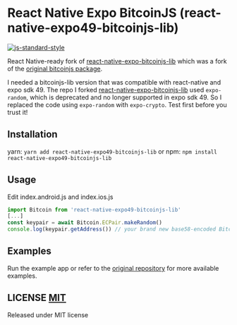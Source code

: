 # React Native Expo BitcoinJS (react-native-expo49-bitcoinjs-lib)

[![js-standard-style](https://cdn.rawgit.com/feross/standard/master/badge.svg)](https://github.com/feross/standard)

React Native-ready fork of [react-native-expo-bitcoinjs-lib](https://github.com/maooricio/react-native-expo-bitcoinjs-lib) which was a fork of the [original bitcoinjs package](https://github.com/bitcoinjs/bitcoinjs-lib).

I needed a bitcoinjs-lib version that was compatible with react-native and expo sdk 49. The repo I forked [react-native-expo-bitcoinjs-lib](https://github.com/maooricio/react-native-expo-bitcoinjs-lib) used `expo-random`, which is deprecated and no longer supported in expo sdk 49. So I replaced the code using `expo-random` with `expo-crypto`. Test first before you trust it!

## Installation

yarn: `yarn add react-native-expo49-bitcoinjs-lib` or npm: `npm install react-native-expo49-bitcoinjs-lib`

## Usage

Edit index.android.js and index.ios.js

```javascript
import Bitcoin from 'react-native-expo49-bitcoinjs-lib'
[...]
const keypair = await Bitcoin.ECPair.makeRandom()
console.log(keypair.getAddress()) // your brand new base58-encoded Bitcoin address
```

## Examples

Run the example app or refer to the [original repository](https://github.com/bitcoinjs/bitcoinjs-lib#examples) for more available examples.

## LICENSE [MIT](LICENSE)

Released under MIT license
